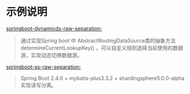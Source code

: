# 示例说明

[springboot-dynamicds-raw-separation:](https://github.com/zhu-rundong/SpringBoot-raw-separation/tree/main/springboot-dynamicds-raw-separation)

>通过实现Spring boot 中 AbstractRoutingDataSource类的抽象方法 determineCurrentLookupKey() ，可以自定义规则选择当前使用的数据源，实现动态切换数据源。

[springboot-ss-raw-separation:](https://github.com/zhu-rundong/SpringBoot-raw-separation/tree/main/springboot-ss-raw-separation)

>Spring Boot 2.4.0 + mybatis-plus3.3.2 + shardingsphere5.0.0-alpha 实现读写分离。
